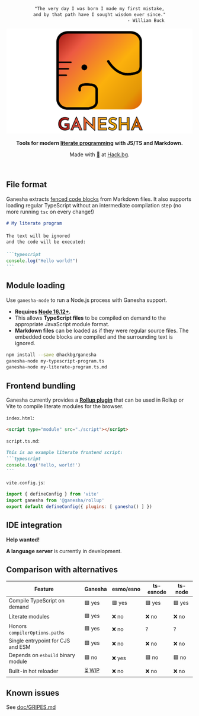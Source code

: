 <div align="center">

```
"The very day I was born I made my first mistake,
and by that path have I sought wisdom ever since."
                                   - William Buck
```

![Ganesha](./doc/banner.svg)

**Tools for modern [literate programming](https://en.wikipedia.org/wiki/Literate_programming)
with JS/TS and Markdown.**

Made with [🧡](mailto:hello@hack.bg) at [Hack.bg](https://hack.bg).

![![](https://img.shields.io/npm/v/@hackbg/ganesha?color=%23f17433&label=%20&logo=npm&style=for-the-badge)](https://www.npmjs.com/package/@hackbg/ganesha)

</div>

## File format

Ganesha extracts [fenced code blocks](https://www.markdownguide.org/extended-syntax/#fenced-code-blocks)
from Markdown files. It also supports loading regular TypeScript without an
intermediate compilation step (no more running `tsc` on every change!)

`````markdown
# My literate program

The text will be ignored
and the code will be executed:
  
```typescript
console.log("Hello world!")
```
`````

## Module loading

Use `ganesha-node` to run a Node.js process with Ganesha support.
* **Requires [Node 16.12+](https://github.com/nodejs/node/blob/main/doc/changelogs/CHANGELOG_V16.md#experimental-esm-loader-hooks-api)**.
* This allows **TypeScript files** to be compiled on demand
  to the appropriate JavaScript module format.
* **Markdown files** can be loaded as if they were regular source files.
  The embedded code blocks are compiled and the surrounding text is ignored.

```sh
npm install --save @hackbg/ganesha
ganesha-node my-typescript-program.ts
ganesha-node my-literate-program.ts.md
```

## Frontend bundling

Ganesha currently provides a [**Rollup plugin**](./src/rollup)
that can be used in Rollup or Vite to compile literate modules for the browser.

`index.html`:
```html
<script type="module" src="./script"></script>
```

`script.ts.md`:
`````markdown
This is an example literate frontend script:
```typescript
console.log('Hello, world!')
```
`````
 
`vite.config.js`:
```javascript
import { defineConfig } from 'vite'
import ganesha from '@ganesha/rollup'
export default defineConfig({ plugins: [ ganesha() ] })
```

## IDE integration

**Help wanted!**

**A language server** is currently in development.

## Comparison with alternatives

|Feature                           |**Ganesha**             |esmo/esno|ts-esnode|ts-node|
|----------------------------------|------------------------|---------|---------|-------|
|Compile TypeScript on demand      |🟩 yes                  |🟩 yes   |🟩 yes   |🟩 yes |
|Literate modules                  |🟩 yes                  |❌ no    |❌ no    |❌ no  |
|Honors `compilerOptions.paths`    |🟩 yes                  |❌ no    |?        |?      |
|Single entrypoint for CJS and ESM |🟩 yes                  |❌ no    |❌ no    |❌ no  |
|Depends on `esbuild` binary module|🟩 no                   |❌ yes   |🟩 no    |🟩 no  |
|Built-in hot reloader             |[⏳ WIP](./doc/LIVE.md) |❌ no    |❌ no    |❌ no  |

## Known issues

See [doc/GRIPES.md](./doc/GRIPES.md)
